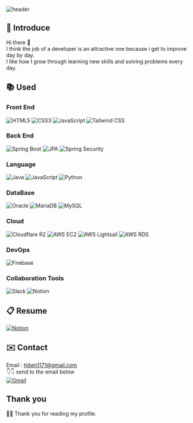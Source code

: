 ![header](https://capsule-render.vercel.app/api?type=waving&height=400&color=000000&text=SeongJu%20Jeong&textBg=false&fontColor=F6BE00&animation=twinkling)

## 👦 Introduce

Hi there 👋 
<br/>
I think the job of a developer is an attractive one because i get to improve day by day.
<br/>
I like how I grow through learning new skills and solving problems every day.

## 📚 Used

### Front End
![HTML5](https://img.shields.io/badge/HTML5-E34F26?style=flat-square&logo=HTML5&logoColor=white) 
![CSS3](https://img.shields.io/badge/CSS3-1572B6?style=flat-square&logo=CSS3&logoColor=white) 
![JavaScript](https://img.shields.io/badge/JavaScript-F7DF1E?style=flat-square&logo=JavaScript&logoColor=black) 
![Tailwind CSS](https://img.shields.io/badge/Tailwind_CSS-38B2AC?style=flat-square&logo=tailwind-css&logoColor=white)

### Back End
![Spring Boot](https://img.shields.io/badge/Spring_Boot-6DB33F?style=flat-square&logo=Spring&logoColor=white) 
![JPA](https://img.shields.io/badge/JPA-6DB33F?style=flat-square&logo=SpringSecurity&logoColor=white) 
![Spring Security](https://img.shields.io/badge/Spring_Security-6DB33F?style=flat-square&logo=SpringSecurity&logoColor=white)

### Language
![Java](https://img.shields.io/badge/Java-007396?style=flat-square&logo=java&logoColor=white)
![JavaScript](https://img.shields.io/badge/JavaScript-F7DF1E?style=flat-square&logo=JavaScript&logoColor=black) 
![Python](https://img.shields.io/badge/Python-3776AB?style=flat-square&logo=Python&logoColor=white)

### DataBase
![Oracle](https://img.shields.io/badge/Oracle-F80000?style=flat-square&logo=oracle&logoColor=white)
![MariaDB](https://img.shields.io/badge/MariaDB-003545?style=flat-square&logo=mariadb&logoColor=white) 
![MySQL](https://img.shields.io/badge/MySQL-4479A1?style=flat-square&logo=MySQL&logoColor=white)

### Cloud
![Cloudflare R2](https://img.shields.io/badge/Cloudflare_R2-F38020?style=flat-square&logo=Cloudflare&logoColor=white)
![AWS EC2](https://img.shields.io/badge/AWS%20EC2-FF9900?style=flat-square&logo=amazonaws&logoColor=white)
![AWS Lightsail](https://img.shields.io/badge/Lightsail-00A9E0?style=flat-square&logo=aws-lightsail&logoColor=white)
![AWS RDS](https://img.shields.io/badge/Amazon%20RDS-5292F0?style=flat-square&logo=amazon-rds&logoColor=white)

### DevOps
![Firebase](https://img.shields.io/badge/Firebase-FFCA28?style=flat-square&logo=Firebase&logoColor=white) 

### Collaboration Tools
![Slack](https://img.shields.io/badge/Slack-4A154B?style=flat-square&logo=slack&logoColor=white) 
![Notion](https://img.shields.io/badge/Notion-000000?style=flat-square&logo=Notion&logoColor=white)

## 📋 Resume
[![Notion](https://img.shields.io/badge/Notion-000000?style=for-the-badge&logo=Notion&logoColor=white)](https://amplified-kingfisher-7fa.notion.site/22ae5543db6a80b89a9fe968c5adc04a)

## ✉️ Contact
Email : tjdwn1171@gmail.com <br/>
👇👇 send to the email below <br/>
[![Gmail](https://img.shields.io/badge/Gmail-D14836?style=for-the-badge&logo=Gmail&logoColor=white)](mailto:tjdwn1171@gmail.com)

## Thank you
🙇‍♂️ Thank you for reading my profile.
